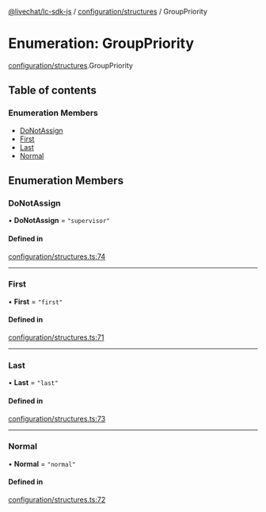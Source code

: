 [@livechat/lc-sdk-js](../README.md) / [configuration/structures](../modules/configuration_structures.md) / GroupPriority

# Enumeration: GroupPriority

[configuration/structures](../modules/configuration_structures.md).GroupPriority

## Table of contents

### Enumeration Members

- [DoNotAssign](configuration_structures.GroupPriority.md#donotassign)
- [First](configuration_structures.GroupPriority.md#first)
- [Last](configuration_structures.GroupPriority.md#last)
- [Normal](configuration_structures.GroupPriority.md#normal)

## Enumeration Members

### DoNotAssign

• **DoNotAssign** = ``"supervisor"``

#### Defined in

[configuration/structures.ts:74](https://github.com/livechat/lc-sdk-js/blob/11cc290/src/configuration/structures.ts#L74)

___

### First

• **First** = ``"first"``

#### Defined in

[configuration/structures.ts:71](https://github.com/livechat/lc-sdk-js/blob/11cc290/src/configuration/structures.ts#L71)

___

### Last

• **Last** = ``"last"``

#### Defined in

[configuration/structures.ts:73](https://github.com/livechat/lc-sdk-js/blob/11cc290/src/configuration/structures.ts#L73)

___

### Normal

• **Normal** = ``"normal"``

#### Defined in

[configuration/structures.ts:72](https://github.com/livechat/lc-sdk-js/blob/11cc290/src/configuration/structures.ts#L72)
